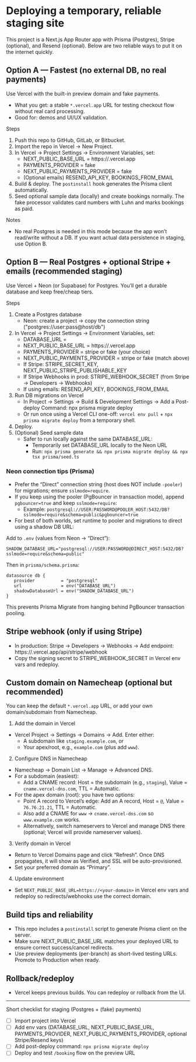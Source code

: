 # Deploying a temporary, reliable staging site

This project is a Next.js App Router app with Prisma (Postgres), Stripe (optional), and Resend (optional). Below are two reliable ways to put it on the internet quickly.

## Option A — Fastest (no external DB, no real payments)
Use Vercel with the built-in preview domain and fake payments.

- What you get: a stable `*.vercel.app` URL for testing checkout flow without real card processing.
- Good for: demos and UI/UX validation.

Steps
1) Push this repo to GitHub, GitLab, or Bitbucket.
2) Import the repo in Vercel → New Project.
3) In Vercel → Project Settings → Environment Variables, set:
   - NEXT_PUBLIC_BASE_URL = https://<your-project>.vercel.app
   - PAYMENTS_PROVIDER = fake
   - NEXT_PUBLIC_PAYMENTS_PROVIDER = fake
   - (Optional emails) RESEND_API_KEY, BOOKINGS_FROM_EMAIL
4) Build & deploy. The `postinstall` hook generates the Prisma client automatically.
5) Seed optional sample data (locally) and create bookings normally. The fake processor validates card numbers with Luhn and marks bookings as paid.

Notes
- No real Postgres is needed in this mode because the app won’t read/write without a DB. If you want actual data persistence in staging, use Option B.

## Option B — Real Postgres + optional Stripe + emails (recommended staging)
Use Vercel + Neon (or Supabase) for Postgres. You’ll get a durable database and keep free/cheap tiers.

Steps
1) Create a Postgres database
   - Neon: create a project → copy the connection string ("postgres://user:pass@host/db")
2) In Vercel → Project Settings → Environment Variables, set:
   - DATABASE_URL = <your Neon connection string>
   - NEXT_PUBLIC_BASE_URL = https://<your-project>.vercel.app
   - PAYMENTS_PROVIDER = stripe or fake (your choice)
   - NEXT_PUBLIC_PAYMENTS_PROVIDER = stripe or fake (match above)
   - If Stripe: STRIPE_SECRET_KEY, NEXT_PUBLIC_STRIPE_PUBLISHABLE_KEY
   - If Stripe Webhooks in prod: STRIPE_WEBHOOK_SECRET (from Stripe → Developers → Webhooks)
   - If using emails: RESEND_API_KEY, BOOKINGS_FROM_EMAIL
3) Run DB migrations on Vercel
   - In Project → Settings → Build & Development Settings → Add a Post-deploy Command:
     npx prisma migrate deploy
   - Or run once using a Vercel CLI one-off: `vercel env pull` + `npx prisma migrate deploy` from a temporary shell.
4) Deploy.
5) (Optional) Seed sample data
   - Safer to run locally against the same DATABASE_URL:
     - Temporarily set DATABASE_URL locally to the Neon URL
     - Run: `npx prisma generate && npx prisma migrate deploy && npx tsx prisma/seed.ts`

### Neon connection tips (Prisma)
- Prefer the “Direct” connection string (host does NOT include `-pooler`) for migrations; ensure `sslmode=require`.
- If you keep using the pooler (PgBouncer in transaction mode), append `pgbouncer=true` and keep `sslmode=require`:
   - Example: `postgresql://USER:PASSWORD@POOLER_HOST:5432/DB?sslmode=require&schema=public&pgbouncer=true`
- For best of both worlds, set runtime to pooler and migrations to direct using a shadow DB URL:

Add to `.env` (values from Neon → “Direct”):
```
SHADOW_DATABASE_URL="postgresql://USER:PASSWORD@DIRECT_HOST:5432/DB?sslmode=require&schema=public"
```

Then in `prisma/schema.prisma`:
```
datasource db {
   provider          = "postgresql"
   url               = env("DATABASE_URL")
   shadowDatabaseUrl = env("SHADOW_DATABASE_URL")
}
```
This prevents Prisma Migrate from hanging behind PgBouncer transaction pooling.

## Stripe webhook (only if using Stripe)
- In production: Stripe → Developers → Webhooks → Add endpoint: https://<your-project>.vercel.app/api/stripe/webhook
- Copy the signing secret to STRIPE_WEBHOOK_SECRET in Vercel env vars and redeploy.

## Custom domain on Namecheap (optional but recommended)
You can keep the default `*.vercel.app` URL, or add your own domain/subdomain from Namecheap.

1) Add the domain in Vercel
- Vercel Project → Settings → Domains → Add. Enter either:
   - A subdomain like `staging.example.com`, or
   - Your apex/root, e.g., `example.com` (plus add `www`).

2) Configure DNS in Namecheap
- Namecheap → Domain List → Manage → Advanced DNS.
- For a subdomain (easiest):
   - Add a CNAME record: Host = the subdomain (e.g., `staging`), Value = `cname.vercel-dns.com`, TTL = Automatic.
- For the apex domain (root): you have two options:
   - Point A record to Vercel’s edge: Add an A record, Host = `@`, Value = `76.76.21.21`, TTL = Automatic.
   - Also add a CNAME for `www` → `cname.vercel-dns.com` so `www.example.com` works.
   - Alternatively, switch nameservers to Vercel and manage DNS there (optional; Vercel will provide nameserver values).

3) Verify domain in Vercel
- Return to Vercel Domains page and click “Refresh”. Once DNS propagates, it will show as Verified, and SSL will be auto-provisioned.
- Set your preferred domain as “Primary”.

4) Update environment
- Set `NEXT_PUBLIC_BASE_URL=https://<your-domain>` in Vercel env vars and redeploy so redirects/webhooks use the correct domain.

## Build tips and reliability
- This repo includes a `postinstall` script to generate Prisma client on the server.
- Make sure NEXT_PUBLIC_BASE_URL matches your deployed URL to ensure correct success/cancel redirects.
- Use preview deployments (per-branch) as short-lived testing URLs. Promote to Production when ready.

## Rollback/redeploy
- Vercel keeps previous builds. You can redeploy or rollback from the UI.

---

Short checklist for staging (Postgres + (fake) payments)
- [ ] Import project into Vercel
- [ ] Add env vars (DATABASE_URL, NEXT_PUBLIC_BASE_URL, PAYMENTS_PROVIDER, NEXT_PUBLIC_PAYMENTS_PROVIDER, optional Stripe/Resend keys)
- [ ] Add post-deploy command: `npx prisma migrate deploy`
- [ ] Deploy and test `/booking` flow on the preview URL
